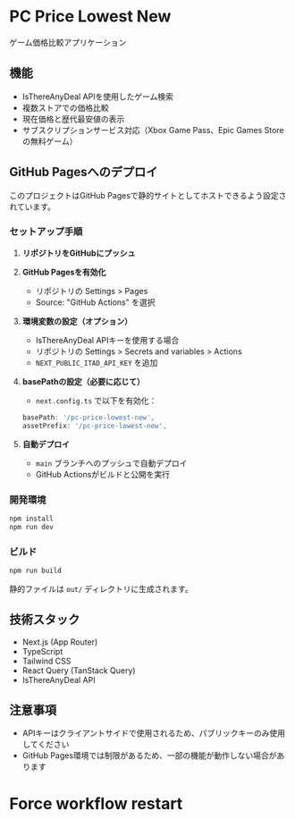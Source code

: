 # PC Price Lowest New

ゲーム価格比較アプリケーション

## 機能

- IsThereAnyDeal APIを使用したゲーム検索
- 複数ストアでの価格比較
- 現在価格と歴代最安値の表示
- サブスクリプションサービス対応（Xbox Game Pass、Epic Games Storeの無料ゲーム）

## GitHub Pagesへのデプロイ

このプロジェクトはGitHub Pagesで静的サイトとしてホストできるよう設定されています。

### セットアップ手順

1. **リポジトリをGitHubにプッシュ**

2. **GitHub Pagesを有効化**
   - リポジトリの Settings > Pages
   - Source: "GitHub Actions" を選択

3. **環境変数の設定（オプション）**
   - IsThereAnyDeal APIキーを使用する場合
   - リポジトリの Settings > Secrets and variables > Actions
   - `NEXT_PUBLIC_ITAD_API_KEY` を追加

4. **basePathの設定（必要に応じて）**
   - `next.config.ts` で以下を有効化：
   ```typescript
   basePath: '/pc-price-lowest-new',
   assetPrefix: '/pc-price-lowest-new',
   ```

5. **自動デプロイ**
   - `main` ブランチへのプッシュで自動デプロイ
   - GitHub Actionsがビルドと公開を実行

### 開発環境

```bash
npm install
npm run dev
```

### ビルド

```bash
npm run build
```

静的ファイルは `out/` ディレクトリに生成されます。

## 技術スタック

- Next.js (App Router)
- TypeScript
- Tailwind CSS
- React Query (TanStack Query)
- IsThereAnyDeal API

## 注意事項

- APIキーはクライアントサイドで使用されるため、パブリックキーのみ使用してください
- GitHub Pages環境では制限があるため、一部の機能が動作しない場合があります
# Force workflow restart
